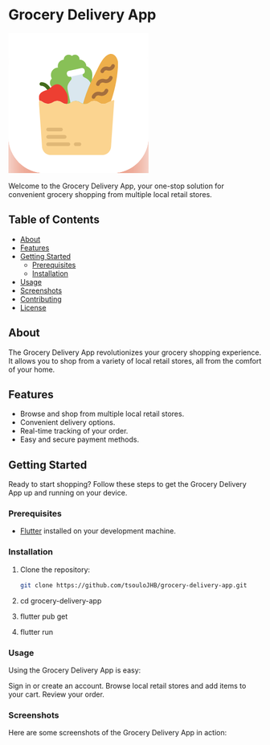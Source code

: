 # Grocery Delivery App

![App Logo](https://github.com/tsouloJHB/grocery-delivery-app/blob/main/assets/ui-design/images/group-18118.png)

Welcome to the Grocery Delivery App, your one-stop solution for convenient grocery shopping from multiple local retail stores.

## Table of Contents

- [About](#about)
- [Features](#features)
- [Getting Started](#getting-started)
  - [Prerequisites](#prerequisites)
  - [Installation](#installation)
- [Usage](#usage)
- [Screenshots](#screenshots)
- [Contributing](#contributing)
- [License](#license)

## About

The Grocery Delivery App revolutionizes your grocery shopping experience. It allows you to shop from a variety of local retail stores, all from the comfort of your home. 

## Features

- Browse and shop from multiple local retail stores.
- Convenient delivery options.
- Real-time tracking of your order.
- Easy and secure payment methods.


## Getting Started

Ready to start shopping? Follow these steps to get the Grocery Delivery App up and running on your device.

### Prerequisites

- [Flutter](https://flutter.dev/docs/get-started/install) installed on your development machine.

### Installation

1. Clone the repository:

   ```sh
   git clone https://github.com/tsouloJHB/grocery-delivery-app.git
2.  cd grocery-delivery-app
3.  flutter pub get
4.  flutter run


### Usage
Using the Grocery Delivery App is easy:

Sign in or create an account.
Browse local retail stores and add items to your cart.
Review your order.

### Screenshots
Here are some screenshots of the Grocery Delivery App in action:

